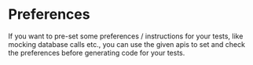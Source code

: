# Preferences

If you want to pre-set some preferences / instructions for your tests, like mocking database calls etc., you can use the given apis to set and check the preferences before generating code for your tests.
